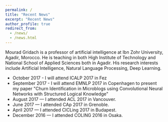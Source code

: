 ```yaml
---
permalink: /
title: "Recent News"
excerpt: "Recent News"
author_profile: true
redirect_from: 
  - /news/
  - /news.html
---
```


Mourad Gridach is a professor of artificial intelligence at Ibn Zohr University, Agadir, Morocco. He is teaching in both High Institute of Technology and National School of Applied Sciences both in Agadir. His research interests include Artificial Intelligence, Natural Language Processing, Deep Learning.

* October 2017 - I will attend ICALP 2017 in Fez
* September 2017 - I will attend EMNLP 2017 in Copenhagen to present my paper "Churn Identification in Microblogs using Convolutional Neural Networks with Structured Logical Knowledge"
* August 2017 — I attended ACL 2017 in Vancouver. 
* June 2017 — I attended CAp 2017 in Grenoble. 
* April 2017 — I attended CICLing 2017 in Budapest. 
* December 2016 — I attended COLING 2016 in Osaka. 

